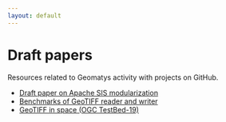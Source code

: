 ```yaml
---
layout: default
---
```


# Draft papers

Resources related to Geomatys activity with projects on GitHub.

* [Draft paper on Apache SIS modularization](draft/Modularization.html)
* [Benchmarks of GeoTIFF reader and writer](benchmarks/GeoTIFF.html)
* [GeoTIFF in space (OGC TestBed-19)](testbed/19.html)
